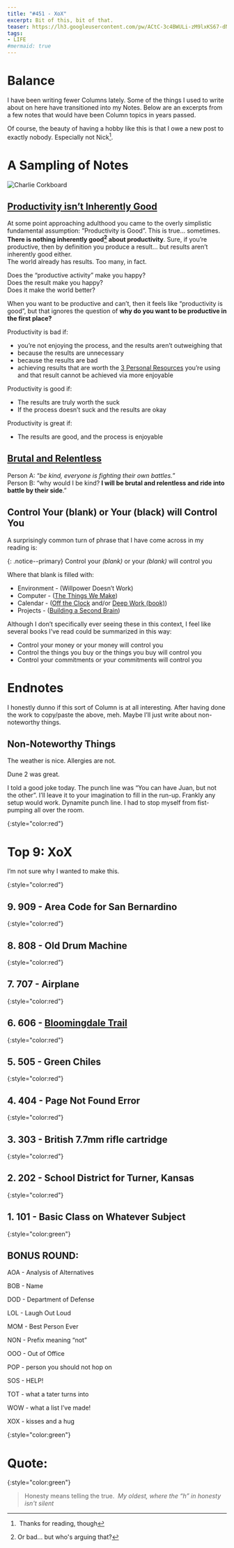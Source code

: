```yaml
---
title: "#451 - XoX"
excerpt: Bit of this, bit of that.
teaser: https://lh3.googleusercontent.com/pw/ACtC-3c4BWULi-zM9lxKS67-dNnleIxiAlnF_incDd2J7qCYj2wLRv_llXCJ4iqTSZxXkqF8Y9kwDV4VOZ2EJZJhS5RzUxMO4xExDZbqffi-37j33jS-oL8f5DOyIq0a8LVP2R4YIEplaPhE1FiAJ_dPQUlkHA=w200
tags: 
- LIFE
#mermaid: true
---
```


# Balance

I have been writing fewer Columns lately. Some of the things I used to write about on here have transitioned into my Notes. Below are an excerpts from a few notes that would have been Column topics in years passed.

Of course, the beauty of having a hobby like this is that I owe a new post to exactly nobody. Especially not Nick[^1]. 

# A Sampling of Notes

![Charlie Corkboard](/assets/images/451-notes.jpeg)

## [Productivity isn’t Inherently Good](https://www.gillespedia.com/Productivity-isn’t-Inherently-Good)

At some point approaching adulthood you came to the overly simplistic fundamental assumption: ”Productivity is Good”. This is true… sometimes. **There is nothing inherently good[^2] about productivity**. Sure, if you’re productive, then by definition you produce a result… but results aren’t inherently good either.  
The world already has results. Too many, in fact.

Does the “productive activity” make you happy?  
Does the result make you happy?  
Does it make the world better?  

When you want to be productive and can’t, then it feels like “productivity is good”, but that ignores the question of **why do you want to be productive in the first place?**

Productivity is bad if:

- you’re not enjoying the process, and the results aren’t outweighing that
- because the results are unnecessary
- because the results are bad
- achieving results that are worth the [3 Personal Resources](https://www.gillespedia.com/3-Personal-Resources) you’re using and that result cannot be achieved via more enjoyable

Productivity is good if:

- The results are truly worth the suck
- If the process doesn’t suck and the results are okay

Productivity is great if:

- The results are good, and the process is enjoyable

## [Brutal and Relentless](https://www.gillespedia.com/Brutal-and-Relentless)

Person A: “*be kind, everyone is fighting their own battles.*”  
Person B: “why would I be kind? **I will be brutal and relentless and ride into battle by their side**.”

## Control Your (blank) or Your (black) will Control You

A surprisingly common turn of phrase that I have come across in my reading is:

{: .notice--primary}
Control your *(blank)* or your *(blank)* will control you

Where that blank is filled with:

- Environment - (Willpower Doesn’t Work)
- Computer - ([The Things We Make](https://www.gillespedia.com/sources/The-Things-We-Make))
- Calendar - ([Off the Clock](https://www.gillespedia.com/sources/Off-the-Clock) and/or [Deep Work (book)](https://www.gillespedia.com/sources/Deep-Work-(book)))
- Projects - ([Building a Second Brain](https://www.gillespedia.com/sources/Building-a-Second-Brain))

Although I don’t specifically ever seeing these in this context, I feel like several books I’ve read could be summarized in this way:

- Control your money or your money will control you
- Control the things you buy or the things you buy will control you
- Control your commitments or your commitments will control you

# Endnotes

I honestly dunno if this sort of Column is at all interesting. After having done the work to copy/paste the above, meh. Maybe I’ll just write about non-noteworthy things.

## Non-Noteworthy Things

The weather is nice. Allergies are not.

Dune 2 was great.

I told a good joke today. The punch line was “You can have Juan, but not the other”. I’ll leave it to your imagination to fill in the run-up. Frankly any setup would work. Dynamite punch line. I had to stop myself from fist-pumping all over the room.

{:style="color:red"}

# Top 9: XoX

I’m not sure why I wanted to make this.

{:style="color:red"}

## 9. 909 - Area Code for San Bernardino

{:style="color:red"}

## 8. 808 - Old Drum Machine

{:style="color:red"}

## 7. 707 - Airplane

{:style="color:red"}

## 6. 606 - [Bloomingdale Trail](https://en.wikipedia.org/wiki/Bloomingdale_Trail)

{:style="color:red"}

## 5. 505 - Green Chiles

{:style="color:red"}

## 4. 404 - Page Not Found Error

{:style="color:red"}

## 3. 303 - British 7.7mm rifle cartridge

{:style="color:red"}

## 2. 202 - School District for Turner, Kansas

{:style="color:red"}

## 1. 101 - Basic Class on Whatever Subject

{:style="color:green"}

## BONUS ROUND:

AOA - Analysis of Alternatives

BOB - Name

DOD - Department of Defense

LOL - Laugh Out Loud

MOM - Best Person Ever

NON - Prefix meaning “not”

OOO - Out of Office

POP - person you should not hop on

SOS - HELP!

TOT - what a tater turns into

WOW - what a list I’ve made!

XOX - kisses and a hug 

{:style="color:green"}

# **Quote:**

{:style="color:green"}

> Honesty means telling the true.  
> <cite>My oldest, where the “h” in honesty isn't silent</cite>

[^1]: Thanks for reading, though
[^2]: Or bad... but who's arguing that?